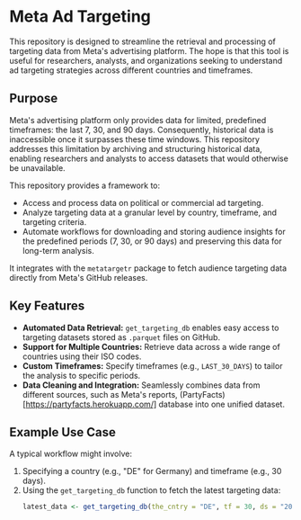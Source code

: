 # Meta Ad Targeting

This repository is designed to streamline the retrieval and processing of targeting data from Meta's advertising platform. The hope is that this tool is useful for researchers, analysts, and organizations seeking to understand ad targeting strategies across different countries and timeframes. 

## Purpose

Meta's advertising platform only provides data for limited, predefined timeframes: the last 7, 30, and 90 days. Consequently, historical data is inaccessible once it surpasses these time windows. This repository addresses this limitation by archiving and structuring historical data, enabling researchers and analysts to access datasets that would otherwise be unavailable.

This repository provides a framework to:
- Access and process data on political or commercial ad targeting.
- Analyze targeting data at a granular level by country, timeframe, and targeting criteria.
- Automate workflows for downloading and storing audience insights for the predefined periods (7, 30, or 90 days) and preserving this data for long-term analysis.

It integrates with the `metatargetr` package to fetch audience targeting data directly from Meta's GitHub releases.

## Key Features
- **Automated Data Retrieval:** `get_targeting_db` enables easy access to targeting datasets stored as `.parquet` files on GitHub.
- **Support for Multiple Countries:** Retrieve data across a wide range of countries using their ISO codes.
- **Custom Timeframes:** Specify timeframes (e.g., `LAST_30_DAYS`) to tailor the analysis to specific periods.
- **Data Cleaning and Integration:** Seamlessly combines data from different sources, such as Meta's reports, (PartyFacts)[https://partyfacts.herokuapp.com/] database into one unified dataset.

## Example Use Case
A typical workflow might involve:
1. Specifying a country (e.g., "DE" for Germany) and timeframe (e.g., 30 days).
2. Using the `get_targeting_db` function to fetch the latest targeting data:
   ```r
   latest_data <- get_targeting_db(the_cntry = "DE", tf = 30, ds = "2024-10-25")
